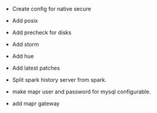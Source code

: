 - Create config for native secure
- Add posix
- Add precheck for disks
- Add storm
- Add hue
- Add latest patches

- Split spark history server from spark.
- make mapr user and password for mysql configurable.
- add mapr gateway

